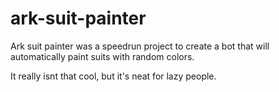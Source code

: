 # ark-suit-painter
Ark suit painter was a speedrun project to create a bot that will automatically paint suits with random colors.

It really isnt that cool, but it's neat for lazy people.


